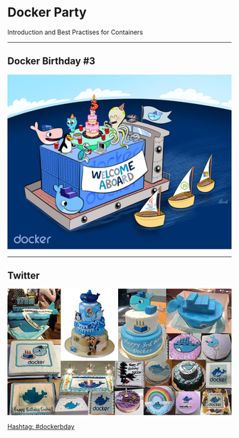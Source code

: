 # Docker Party

Introduction and Best Practises for Containers

----

## Docker Birthday #3

![Cake](images/docker_party.png)

----

## Twitter 

![Cake](images/docker_birthday_cake.png)

[Hashtag: #dockerbday](https://twitter.com/search?f=images&vertical=default&q=%23dockerbday&src=tyah)